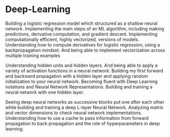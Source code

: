 # Deep-Learning

Building a logistic regression model which structured as a shallow neural network.
Implementing the main steps of an ML algorithm, including making predictions, derivative computation, and gradient descent.
Implementing computationally efficient, highly vectorized, versions of models.
Understanding how to compute derivatives for logistic regression, using a backpropagation mindset.
And being able to implement vectorization across multiple training examples
    
  
Understanding hidden units and hidden layers.
And being able to apply a variety of activation functions in a neural network.
Building my first forward and backward propagation with a hidden layer and applying random initialization to your neural network.
Becoming fluent with Deep Learning notations and Neural Network Representations.
Building and training a neural network with one hidden layer. 



Seeing deep neural networks as successive blocks put one after each other while building and training a deep L-layer Neural Network.
Analyzing matrix and vector dimensions to check neural network implementations.
Understanding how to use a cache to pass information from forward propagation to back propagation and the role of hyperparameters in deep learning.
